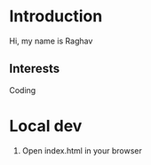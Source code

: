 # Introduction

Hi, my name is Raghav

## Interests

Coding

# Local dev

1. Open index.html in your browser
